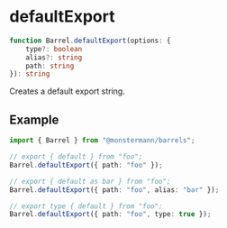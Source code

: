 # defaultExport

```ts
function Barrel.defaultExport(options: {
    type?: boolean
    alias?: string
    path: string
}): string
```

Creates a default export string.

## Example

```ts
import { Barrel } from "@monstermann/barrels";

// export { default } from "foo";
Barrel.defaultExport({ path: "foo" });

// export { default as bar } from "foo";
Barrel.defaultExport({ path: "foo", alias: "bar" });

// export type { default } from "foo";
Barrel.defaultExport({ path: "foo", type: true });
```
